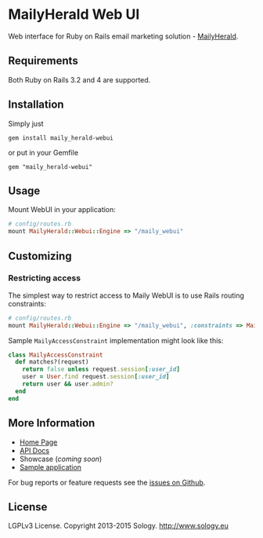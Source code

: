 # MailyHerald Web UI

Web interface for Ruby on Rails email marketing solution - [MailyHerald](https://github.com/Sology/maily_herald).

## Requirements

Both Ruby on Rails 3.2 and 4 are supported. 

## Installation

Simply just

    gem install maily_herald-webui

or put in your Gemfile

    gem "maily_herald-webui"

## Usage

Mount WebUI in your application:

```ruby
# config/routes.rb
mount MailyHerald::Webui::Engine => "/maily_webui"
```

## Customizing

### Restricting access

The simplest way to restrict access to Maily WebUI is to use Rails routing constraints:

```ruby
# config/routes.rb
mount MailyHerald::Webui::Engine => "/maily_webui", :constraints => MailyAccessConstraint.new
```

Sample `MailyAccessConstraint` implementation might look like this:

```ruby
class MailyAccessConstraint
  def matches?(request)
    return false unless request.session[:user_id]
    user = User.find request.session[:user_id]
    return user && user.admin?
  end
end
```

## More Information

* [Home Page](http://www.mailyherald.org)
* [API Docs](http://www.rubydoc.info/gems/maily_herald)
* Showcase (_coming soon_)
* [Sample application](https://github.com/Sology/maily_testapp)

For bug reports or feature requests see the [issues on Github](https://github.com/Sology/maily_herald-webui/issues).  

## License

LGPLv3 License. Copyright 2013-2015 Sology. http://www.sology.eu
